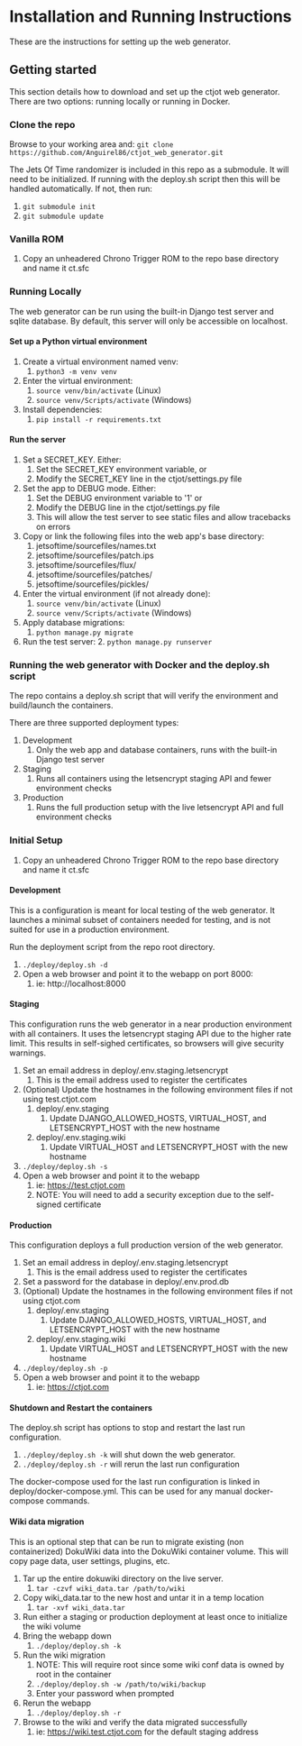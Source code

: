 # Installation and Running Instructions
These are the instructions for setting up the web generator.

## Getting started
This section details how to download and set up the ctjot web generator. 
There are two options: running locally or running in Docker.

### Clone the repo
Browse to your working area and:
`git clone https://github.com/Anguirel86/ctjot_web_generator.git`

The Jets Of Time randomizer is included in this repo as a submodule.  It will need to be initialized.
If running with the deploy.sh script then this will be handled automatically.  If not, then run:
 1. `git submodule init`
 2. `git submodule update`

### Vanilla ROM
 1. Copy an unheadered Chrono Trigger ROM to the repo base directory and name it ct.sfc

### Running Locally
The web generator can be run using the built-in Django test server and sqlite database.  By default,
this server will only be accessible on localhost.

#### Set up a Python virtual environment

 1. Create a virtual environment named venv:
    1. `python3 -m venv venv`
 2. Enter the virtual environment:
    1. `source venv/bin/activate` (Linux)
    2. `source venv/Scripts/activate` (Windows)
 3. Install dependencies:
    1. `pip install -r requirements.txt`

#### Run the server

 1. Set a SECRET_KEY.  Either:
    1. Set the SECRET_KEY environment variable, or
    2. Modify the SECRET_KEY line in the ctjot/settings.py file
 2. Set the app to DEBUG mode.  Either:
    1. Set the DEBUG environment variable to '1' or
    2. Modify the DEBUG line in the ctjot/settings.py file
    3. This will allow the test server to see static files and allow tracebacks on errors
 3. Copy or link the following files into the web app's base directory:
    1. jetsoftime/sourcefiles/names.txt
    2. jetsoftime/sourcefiles/patch.ips
    3. jetsoftime/sourcefiles/flux/
    4. jetsoftime/sourcefiles/patches/
    5. jetsoftime/sourcefiles/pickles/
 4. Enter the virtual environment (if not already done):
    1. `source venv/bin/activate` (Linux)
    2. `source venv/Scripts/activate` (Windows)
 5. Apply database migrations:
    1. `python manage.py migrate`
 6. Run the test server:
    2. `python manage.py runserver`

### Running the web generator with Docker and the deploy.sh script
The repo contains a deploy.sh script that will verify the environment and build/launch the containers.

There are three supported deployment types:
 1. Development
    1. Only the web app and database containers, runs with the built-in Django test server
 2. Staging
    1. Runs all containers using the letsencrypt staging API and fewer environment checks
 3. Production
    1. Runs the full production setup with the live letsencrypt API and full environment checks

### Initial Setup
1. Copy an unheadered Chrono Trigger ROM to the repo base directory and name it ct.sfc

#### Development
This is a configuration is meant for local testing of the web generator.  It launches a minimal subset
of containers needed for testing, and is not suited for use in a production environment. 

Run the deployment script from the repo root directory.
 1. `./deploy/deploy.sh -d`
 2. Open a web browser and point it to the webapp on port 8000:
    1. ie: http://localhost:8000
 
#### Staging
This configuration runs the web generator in a near production environment with all containers.
It uses the letsencrypt staging API due to the higher rate limit.  This results in self-sighed
certificates, so browsers will give security warnings.
 1. Set an email address in deploy/.env.staging.letsencrypt
    1. This is the email address used to register the certificates
 2. (Optional) Update the hostnames in the following environment files if not using test.ctjot.com
    1. deploy/.env.staging
       1. Update DJANGO_ALLOWED_HOSTS, VIRTUAL_HOST, and LETSENCRYPT_HOST with the new hostname
    2. deploy/.env.staging.wiki
       1. Update VIRTUAL_HOST and LETSENCRYPT_HOST with the new hostname
 3. `./deploy/deploy.sh -s`
 4. Open a web browser and point it to the webapp
    1. ie: https://test.ctjot.com
    2. NOTE: You will need to add a security exception due to the self-signed certificate

#### Production
This configuration deploys a full production version of the web generator.
1. Set an email address in deploy/.env.staging.letsencrypt
    1. This is the email address used to register the certificates
2. Set a password for the database in deploy/.env.prod.db
3. (Optional) Update the hostnames in the following environment files if not using ctjot.com
   1. deploy/.env.staging
      1. Update DJANGO_ALLOWED_HOSTS, VIRTUAL_HOST, and LETSENCRYPT_HOST with the new hostname
   2. deploy/.env.staging.wiki
      1. Update VIRTUAL_HOST and LETSENCRYPT_HOST with the new hostname
4. `./deploy/deploy.sh -p`
5. Open a web browser and point it to the webapp
   1. ie: https://ctjot.com

#### Shutdown and Restart the containers
The deploy.sh script has options to stop and restart the last run configuration.

1. `./deploy/deploy.sh -k` will shut down the web generator.
2. `./deploy/deploy.sh -r` will rerun the last run configuration

The docker-compose used for the last run configuration is linked in deploy/docker-compose.yml.
This can be used for any manual docker-compose commands.

#### Wiki data migration
This is an optional step that can be run to migrate existing (non containerized) DokuWiki data 
into the DokuWiki container volume.  This will copy page data, user settings, plugins, etc.

1. Tar up the entire dokuwiki directory on the live server.
   1. `tar -czvf wiki_data.tar /path/to/wiki`
2. Copy wiki_data.tar to the new host and untar it in a temp location
   1. `tar -xvf wiki_data.tar`
3. Run either a staging or production deployment at least once to initialize the wiki volume
4. Bring the webapp down
   1. `./deploy/deploy.sh -k`
5. Run the wiki migration
   1. NOTE: This will require root since some wiki conf data is owned by root in the container
   2. `./deploy/deploy.sh -w /path/to/wiki/backup`
   3. Enter your password when prompted
6. Rerun the webapp
   1. `./deploy/deploy.sh -r`
7. Browse to the wiki and verify the data migrated successfully
   1. ie: https://wiki.test.ctjot.com for the default staging address
   

